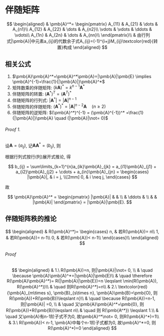 # 伴随矩阵

$$
\begin{aligned}
	& \pmb{A}^*=
	\begin{pmatrix}
		A_{11} & A_{21} & \dots & A_{n1}\\
		A_{12} & A_{22} & \dots & A_{n2}\\
		\vdots & \vdots & \ddots & \vdots\\
		A_{1n} & A_{2n} & \dots & A_{nn}\\
	\end{pmatrix}\\
	& 由行列式|\pmb{A}|中元素a_{ij}的代数余子式A_{ij}=(-1)^{i+j}M_{ij}\textcolor{red}{转置}构成
\end{aligned}
$$

## 相关公式

1. $\pmb{A}\pmb{A}^*=\pmb{A}^*\pmb{A}=|\pmb{A}|\pmb{E} \implies  \pmb{A}^{-1}=\frac{1}{|\pmb{A}|}\pmb{A}^*$
2. 矩阵数乘的伴随矩阵: $(k\pmb{A})^*=k^{n-1}\pmb{A}^*$
3. 伴随矩阵的转置: $(\pmb{A}^*)^T=(\pmb{A}^T)^*$
4. 伴随矩阵的行列式: $|\pmb{A}^*| = |\pmb{A}|^{n-1}$
5. 伴随矩阵的伴随矩阵: $(\pmb{A}^*)^*=|\pmb{A}|^{n-2}\pmb{A} \quad (n\geqslant 2)$
6. 伴随矩阵的逆矩阵: $(\pmb{A}^*)^{-1} = (\pmb{A}^{-1})^* =\frac{1}{|\pmb{A}|}\pmb{A} \quad (|\pmb{A}|\not= 0)$

###### Proof 1.

设$\pmb{A} = (a_{ij})$,
记$\pmb{A}\pmb{A}^* = (b_{ij})$, 则

根据行列式按行(列)展开式推论, 得

$$
b_{ij} =
\sum\limits_{k=1}^{n}a_{ik}\pmb{A}_{jk} =
a_{i1}\pmb{A}_{j1} + a_{i2}\pmb{A}_{j2} + \cdots + a_{in}\pmb{A}_{jn} =
\begin{cases}
	|\pmb{A}|, & i = j, \\[2mm]
	0, & i \neq j,
\end{cases}
$$

故

$$
\pmb{A}\pmb{A}^* =
\begin{pmatrix}
	|\pmb{A}| & & \\
	& \ddots & \\
	& & |\pmb{A}|
\end{pmatrix} =
|\pmb{A}|\pmb{E}.
$$

## 伴随矩阵秩的推论

$$
\begin{aligned}
	& R(\pmb{A}^*)=
	\begin{cases}
		n, & 若R(\pmb{A})= n\\
		1, & 若R(\pmb{A})= n-1\\
		0, & 若R(\pmb{A})< n-1\\
	\end{cases}\\
\end{aligned}
$$

###### Proof

$$
\begin{aligned}
	& 1.\ R(\pmb{A})=n, 则|\pmb{A}|\not= 0, \\
	& \quad \because \pmb{A}\pmb{A}^*=|\pmb{A}|\pmb{E}\\
	& \quad \therefore R(\pmb{A}\pmb{A}^*)= R(|\pmb{A}|\pmb{E})=n \leqslant \min(R(\pmb{A}), R(\pmb{A}^*))\\
	& \quad 则R(\pmb{A}^*)=n\\
	& 2.\ \textcolor{red}{\pmb{A}_{m\times s}, \pmb{B}_{s\times n}, \pmb{A}\pmb{B}=\pmb{O}, 则R(\pmb{A})+R(\pmb{B})\leqslant n}\\
	& \quad \because R(\pmb{A})=n-1, 则|\pmb{A}| =0, \\
	& \quad 又\pmb{A}\pmb{A}^*=\pmb{0}, 则R(\pmb{A})+R(\pmb{B})\leqslant n\\
	& \quad 则 R(\pmb{A^*}) \leqslant 1.\\
	& \quad 又\pmb{A}有n-1阶子式不为0, 故\pmb{A}^*\not= 0, 则R(\pmb{A}^*)=1\\
	& 3.\ R(\pmb{A})< n-1, \pmb{A}中每个n-1阶子式都为0, 故\pmb{A}^*=0, 则R(\pmb{A}^*)=0
\end{aligned}
$$
